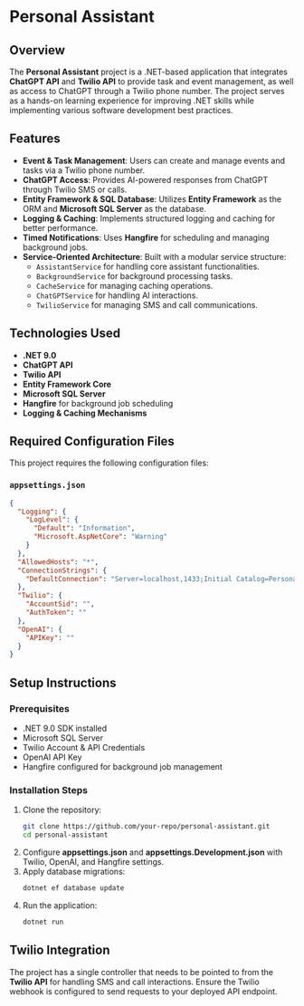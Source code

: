 # Personal Assistant

## Overview

The **Personal Assistant** project is a .NET-based application that integrates **ChatGPT API** and **Twilio API** to provide task and event management, as well as access to ChatGPT through a Twilio phone number. The project serves as a hands-on learning experience for improving .NET skills while implementing various software development best practices.

## Features

- **Event & Task Management**: Users can create and manage events and tasks via a Twilio phone number.
- **ChatGPT Access**: Provides AI-powered responses from ChatGPT through Twilio SMS or calls.
- **Entity Framework & SQL Database**: Utilizes **Entity Framework** as the ORM and **Microsoft SQL Server** as the database.
- **Logging & Caching**: Implements structured logging and caching for better performance.
- **Timed Notifications**: Uses **Hangfire** for scheduling and managing background jobs.
- **Service-Oriented Architecture**: Built with a modular service structure:
  - `AssistantService` for handling core assistant functionalities.
  - `BackgroundService` for background processing tasks.
  - `CacheService` for managing caching operations.
  - `ChatGPTService` for handling AI interactions.
  - `TwilioService` for managing SMS and call communications.

## Technologies Used

- **.NET 9.0**
- **ChatGPT API**
- **Twilio API**
- **Entity Framework Core**
- **Microsoft SQL Server**
- **Hangfire** for background job scheduling
- **Logging & Caching Mechanisms**

## Required Configuration Files

This project requires the following configuration files:

### `appsettings.json`

```json
{
  "Logging": {
    "LogLevel": {
      "Default": "Information",
      "Microsoft.AspNetCore": "Warning"
    }
  },
  "AllowedHosts": "*",
  "ConnectionStrings": {
    "DefaultConnection": "Server=localhost,1433;Initial Catalog=PersonalAssistantDatabase;User ID=sa;Password=;TrustServerCertificate=True;"
  },
  "Twilio": {
    "AccountSid": "",
    "AuthToken": ""
  },
  "OpenAI": {
    "APIKey": ""
  }
}
```

## Setup Instructions

### Prerequisites

- .NET 9.0 SDK installed
- Microsoft SQL Server
- Twilio Account & API Credentials
- OpenAI API Key
- Hangfire configured for background job management

### Installation Steps

1. Clone the repository:
   ```bash
   git clone https://github.com/your-repo/personal-assistant.git
   cd personal-assistant
   ```
2. Configure **appsettings.json** and **appsettings.Development.json** with Twilio, OpenAI, and Hangfire settings.
3. Apply database migrations:
   ```bash
   dotnet ef database update
   ```
4. Run the application:
   ```bash
   dotnet run
   ```

## Twilio Integration

The project has a single controller that needs to be pointed to from the **Twilio API** for handling SMS and call interactions. Ensure the Twilio webhook is configured to send requests to your deployed API endpoint.



